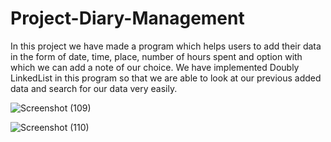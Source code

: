 # Project-Diary-Management

In this project we have made a program which helps users to add their data in the form of date, time, place, number of hours spent and option with which we can add a note of our choice. We have implemented Doubly LinkedList in this program so that we are able to look at our previous added data and search for our data very easily. 

![Screenshot (109)](https://user-images.githubusercontent.com/73425338/163566200-58959f6b-0486-4fde-bfd3-1d0b05ff551d.png)


![Screenshot (110)](https://user-images.githubusercontent.com/73425338/163566203-f26a629d-63d7-4dd8-b2e8-61f0df9433cc.png)
